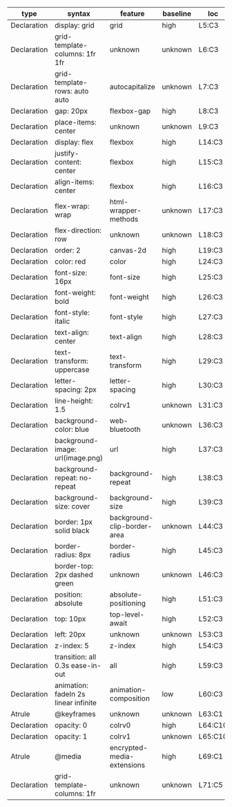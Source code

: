 | type | syntax | feature | baseline | loc |
| --- | --- | --- | --- | --- |
| Declaration | display: grid | grid | high | L5:C3 |
| Declaration | grid-template-columns: 1fr 1fr | unknown | unknown | L6:C3 |
| Declaration | grid-template-rows: auto auto | autocapitalize | unknown | L7:C3 |
| Declaration | gap: 20px | flexbox-gap | high | L8:C3 |
| Declaration | place-items: center | unknown | unknown | L9:C3 |
| Declaration | display: flex | flexbox | high | L14:C3 |
| Declaration | justify-content: center | flexbox | high | L15:C3 |
| Declaration | align-items: center | flexbox | high | L16:C3 |
| Declaration | flex-wrap: wrap | html-wrapper-methods | unknown | L17:C3 |
| Declaration | flex-direction: row | unknown | unknown | L18:C3 |
| Declaration | order: 2 | canvas-2d | high | L19:C3 |
| Declaration | color: red | color | high | L24:C3 |
| Declaration | font-size: 16px | font-size | high | L25:C3 |
| Declaration | font-weight: bold | font-weight | high | L26:C3 |
| Declaration | font-style: italic | font-style | high | L27:C3 |
| Declaration | text-align: center | text-align | high | L28:C3 |
| Declaration | text-transform: uppercase | text-transform | high | L29:C3 |
| Declaration | letter-spacing: 2px | letter-spacing | high | L30:C3 |
| Declaration | line-height: 1.5 | colrv1 | unknown | L31:C3 |
| Declaration | background-color: blue | web-bluetooth | unknown | L36:C3 |
| Declaration | background-image: url(image.png) | url | high | L37:C3 |
| Declaration | background-repeat: no-repeat | background-repeat | high | L38:C3 |
| Declaration | background-size: cover | background-size | high | L39:C3 |
| Declaration | border: 1px solid black | background-clip-border-area | unknown | L44:C3 |
| Declaration | border-radius: 8px | border-radius | high | L45:C3 |
| Declaration | border-top: 2px dashed green | unknown | unknown | L46:C3 |
| Declaration | position: absolute | absolute-positioning | high | L51:C3 |
| Declaration | top: 10px | top-level-await | high | L52:C3 |
| Declaration | left: 20px | unknown | unknown | L53:C3 |
| Declaration | z-index: 5 | z-index | high | L54:C3 |
| Declaration | transition: all 0.3s ease-in-out | all | high | L59:C3 |
| Declaration | animation: fadeIn 2s linear infinite | animation-composition | low | L60:C3 |
| Atrule | @keyframes | unknown | unknown | L63:C1 |
| Declaration | opacity: 0 | colrv0 | high | L64:C10 |
| Declaration | opacity: 1 | colrv1 | unknown | L65:C10 |
| Atrule | @media | encrypted-media-extensions | high | L69:C1 |
| Declaration | grid-template-columns: 1fr | unknown | unknown | L71:C5 |